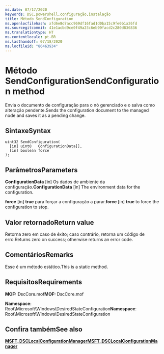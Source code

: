 ```yaml
---
ms.date: 07/17/2020
keywords: DSC,powershell,configuração,instalação
title: Método SendConfiguration
ms.openlocfilehash: afd6e8d7acc969df16fad1d0ba15c9fe0b1a26fd
ms.sourcegitcommit: 41e1acbd9ce0f49a23c6eb99facd2c280d836836
ms.translationtype: HT
ms.contentlocale: pt-BR
ms.lasthandoff: 07/18/2020
ms.locfileid: "86463934"
---
```

# <a name="sendconfiguration-method"></a><span data-ttu-id="a7107-103">Método SendConfiguration</span><span class="sxs-lookup"><span data-stu-id="a7107-103">SendConfiguration method</span></span>

<span data-ttu-id="a7107-104">Envia o documento de configuração para o nó gerenciado e o salva como alteração pendente.</span><span class="sxs-lookup"><span data-stu-id="a7107-104">Sends the configuration document to the managed node and saves it as a pending change.</span></span>

## <a name="syntax"></a><span data-ttu-id="a7107-105">Sintaxe</span><span class="sxs-lookup"><span data-stu-id="a7107-105">Syntax</span></span>

```mof
uint32 SendConfiguration(
  [in] uint8   ConfigurationData[],
  [in] boolean force
);
```

## <a name="parameters"></a><span data-ttu-id="a7107-106">Parâmetros</span><span class="sxs-lookup"><span data-stu-id="a7107-106">Parameters</span></span>

<span data-ttu-id="a7107-107">**ConfigurationData** \[in\] Os dados de ambiente da configuração.</span><span class="sxs-lookup"><span data-stu-id="a7107-107">**ConfigurationData** \[in\] The environment data for the configuration.</span></span>

<span data-ttu-id="a7107-108">**force** \[in\] **true** para forçar a configuração a parar.</span><span class="sxs-lookup"><span data-stu-id="a7107-108">**force** \[in\] **true** to force the configuration to stop.</span></span>

## <a name="return-value"></a><span data-ttu-id="a7107-109">Valor retornado</span><span class="sxs-lookup"><span data-stu-id="a7107-109">Return value</span></span>

<span data-ttu-id="a7107-110">Retorna zero em caso de êxito; caso contrário, retorna um código de erro.</span><span class="sxs-lookup"><span data-stu-id="a7107-110">Returns zero on success; otherwise returns an error code.</span></span>

## <a name="remarks"></a><span data-ttu-id="a7107-111">Comentários</span><span class="sxs-lookup"><span data-stu-id="a7107-111">Remarks</span></span>

<span data-ttu-id="a7107-112">Esse é um método estático.</span><span class="sxs-lookup"><span data-stu-id="a7107-112">This is a static method.</span></span>

## <a name="requirements"></a><span data-ttu-id="a7107-113">Requisitos</span><span class="sxs-lookup"><span data-stu-id="a7107-113">Requirements</span></span>

<span data-ttu-id="a7107-114">**MOF:** DscCore.mof</span><span class="sxs-lookup"><span data-stu-id="a7107-114">**MOF:** DscCore.mof</span></span>

<span data-ttu-id="a7107-115">**Namespace**: Root\Microsoft\Windows\DesiredStateConfiguration</span><span class="sxs-lookup"><span data-stu-id="a7107-115">**Namespace**: Root\Microsoft\Windows\DesiredStateConfiguration</span></span>

## <a name="see-also"></a><span data-ttu-id="a7107-116">Confira também</span><span class="sxs-lookup"><span data-stu-id="a7107-116">See also</span></span>

[<span data-ttu-id="a7107-117">**MSFT_DSCLocalConfigurationManager**</span><span class="sxs-lookup"><span data-stu-id="a7107-117">**MSFT_DSCLocalConfigurationManager**</span></span>](msft-dsclocalconfigurationmanager.md)
